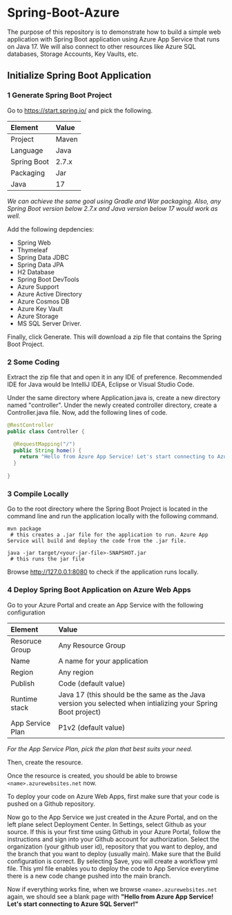 # Spring-Boot-Azure

The purpose of this repository is to demonstrate how to build a simple web application with Spring Boot application using Azure App Service that runs on Java 17. We will also connect to other resources like Azure SQL databases, Storage Accounts, Key Vaults, etc.

## Initialize Spring Boot Application

### 1 Generate Spring Boot Project

Go to https://start.spring.io/ and pick the following.

| Element      |   Value  |
|:------------|:--------|
| Project      |   Maven  |
| Language     |    Java  |
| Spring Boot  |    2.7.x |
| Packaging    |    Jar   |
| Java         |    17    |

_We can achieve the same goal using Gradle and War packaging. Also, any Spring Boot version below 2.7.x and Java version below 17 would work as well._

Add the following depdencies: 

- Spring Web
- Thymeleaf
- Spring Data JDBC
- Spring Data JPA
- H2 Database
- Spring Boot DevTools
- Azure Support
- Azure Active Directory
- Azure Cosmos DB
- Azure Key Vault
- Azure Storage
- MS SQL Server Driver.

Finally, click Generate. This will download a zip file that contains the Spring Boot Project.

### 2 Some Coding

Extract the zip file that and open it in any IDE of preference. Recommended IDE for Java would be IntelliJ IDEA, Eclipse or Visual Studio Code.

Under the same directory where Application.java is, create a new directory named "controller". Under the newly created controller directory, create a Controller.java file. Now, add the following lines of code.

```java
@RestController
public class Controller {

  @RequestMapping("/")
  public String home() {
    return "Hello from Azure App Service! Let's start connecting to Azure SQL Server!";
  }
  
}
```

### 3 Compile Locally

Go to the root directory where the Spring Boot Project is located in the command line and run the application locally with the following command.
```
mvn package
 # this creates a .jar file for the application to run. Azure App Service will build and deploy the code from the .jar file.
 
java -jar target/<your-jar-file>-SNAPSHOT.jar
 # this runs the jar file
```

Browse http://127.0.0.1:8080 to check if the application runs locally.

### 4 Deploy Spring Boot Application on Azure Web Apps

Go to your Azure Portal and create an App Service with the following configuration

| Element      |   Value  |
|:------------|:--------|
| Resoruce Group|   Any Resource Group  |
| Name     |    A name for your application  |
| Region   | Any region |
| Publish  |    Code (default value) |
| Runtime stack    |    Java 17 (this should be the same as the Java version you selected when intializing your Spring Boot project)   |
| App Service Plan       |     P1v2 (default value)    |

_For the App Service Plan, pick the plan that best suits your need._

Then, create the resource.

Once the resource is created, you should be able to browse `<name>.azurewebsites.net` now.

To deploy your code on Azure Web Apps, first make sure that your code is pushed on a Github repository.

Now go to the App Service we just created in the Azure Portal, and on the left plane select Deployment Center. In Settings, select Github as your source. If this is your first time using Github in your Azure Portal, follow the instructions and sign into your Github account for authorization. Select the organization (your github user id), repository that you want to deploy, and the branch that you want to deploy (usually main). Make sure that the Build configuration is correct. By selecting Save, you will create a workflow yml file. This yml file enables you to deploy the code to App Service everytime there is a new code change pushed into the main branch.

Now if everything works fine, when we browse `<name>.azurewebsites.net` again, we should see a blank page with **"Hello from Azure App Service! Let's start connecting to Azure SQL Server!"**

